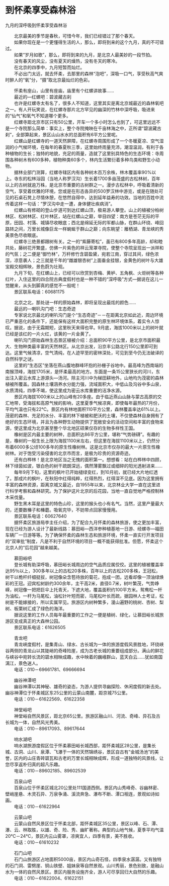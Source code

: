 # 到怀柔享受森林浴  

九月的深呼吸到怀柔享受森林浴  

&emsp;&emsp;北京最美的季节是春秋，可惜今年，我们已经错过了那个春天。  
&emsp;&emsp;如果你现在是一个更懂得生活的人，那么，即将到来的这个九月，真的不可错过。  
&emsp;&emsp;如果“岁月如歌”，那么，即将到来的九月，是北京人最美妙的一段节拍。  
&emsp;&emsp;没有春天的风尘，没有夏天的燥热，没有冬天的寒冷。  
&emsp;&emsp;在北京的四季中，九月短暂而灿烂。  
&emsp;&emsp;不必出门太远，就去怀柔，去那里的森林“泡吧”，深吸一口气，享受秋高气爽时醉人的“氧”分，“摄”取北京最灿烂的色彩。  

&emsp;&emsp;怀柔有座山，山里有座庙，庙里有个红螺讲故事……  
&emsp;&emsp;最近的—红螺吧：碧波藏古刹  
&emsp;&emsp;也许是红螺寺太有名了，很多人不知道，这里其实是离北京城最近的森林氧吧之一。有人开玩笑说，在红螺寺那片北方罕见的幽深的竹林中深呼吸，吸进来的“仙气”和氧气不知道哪个更多。  
&emsp;&emsp;红螺寺距北京市区只有50公里，开车一个多小时怎么也到了，可这里远远不是一个寺院那么简单：事实上，整个寺院掩映在千亩林海之中，正所谓“碧波藏古刹”，全部算起来，景区山山水水的总面积有6平方公里呢。  
&emsp;&emsp;红螺山是红螺寺的一道天然屏障，在红螺寺周围形成了一个冬暖夏凉、空气湿润的小气候环境，在每年的春夏秋三季，这里始终雨量充沛，潮湿温润，有利于各种植物的生长；独特的地貌，充足的雨量，造就了这里别具特色的生态环境：寺周围各种树木有600多种，植物种类60多个，林内生活繁衍着多种鸟类和野生小动物。  
&emsp;&emsp;据林业部门测算，红螺寺辖区内有各种树木百万余株，林木覆盖率90%以上。寺东的松林浴园（当地人称罗汉沟）生长着1700多亩茂盛的古松林树，百年以上的古树就逾万株，是北京市重要的古树群之一。漫步古松林中，呼吸着清新的空气，享受着优雅的环境，您或是在形态各异的500罗汉林中游览，或是在随处可见的石桌石凳上尽情休憩，在悠然自得中，达到延年益寿的功效。当地的百姓中流传着这样一句话：“罗汉沟中走一遭，身体健壮疾病消”。  
&emsp;&emsp;红螺山有修砌的登山步道可到达红螺山顶，极易游人攀登。山上的植被分柏树林区、松树林区、红叶林区，站在红螺山之巅，举目四望：南方是苍茫无际的平原，田园、村落、城镇尽收眼底；西北是绵延无际的军都山脉，在群山环绕、峰回路转之间，万里长城像巨龙一样蜿蜒于群山之巅；向东眺望：雁栖湖、青龙峡的秀美景色尽收眼底。  
&emsp;&emsp;红螺寺三绝景都跟树有关。之一的“紫藤寄松”，虽已有800多年高龄，却和睦共处，藤树花开繁盛，仿佛一片紫色的祥云笼罩寺院，使整个寺院呈现出一派祥和的气氛；之二便是“御竹林”，万杆修竹含碧盈黛，宛若江南，穿过其间，绿色浓深，凉意袭人；之三就是千年的“雌雄银杏树”上面垂金挂银，金黄色的树叶与大雄宝殿交相辉映，景色蔚为壮观。  
&emsp;&emsp;九月下旬，在红螺山上，已经可以欣赏到杏梅、黄栌、五角枫、火炬树等各种红叶，入住这里的四合院古典度假村也是一种不错的“深呼吸”方式—据说在这儿一觉醒来，从头到脚真的感觉不一般呢！  
&emsp;&emsp;景区联系电话：60681175  

&emsp;&emsp;北京之北，那处谜一样的原始森林，即将呈现出最炫的颜色……  
&emsp;&emsp;最远的—喇叭沟门吧：生态奇迹  
&emsp;&emsp;专家说北京最北的喇叭沟门是个“生态奇迹”－－在距离北京如此近，周边环境已严重恶化的条件下，还能保有这样大面积完整的原生林环境体系，着实令人惊叹。据说，由于无霜期短，这里秋天来得也早。9月底，海拔1000米以上的树叶就已经是该红的一片火红，该黄的一片金黄了。  
&emsp;&emsp;喇叭沟门原始森林生态景区植被介绍：总面积90平方公里，是北京市面积最大、生物种类最丰富的天然林区。从北京出发，沿京丰公路北行150公里即可到达。这里气候清凉，空气清纯，在人迹罕至的密林深处，可见到至今仍无法破译的自然科学之谜。  
&emsp;&emsp;这里的“生态区”坐落在燕山腹地群峰环抱的孙栅子谷地中。最高峰为西南端的南猴顶峰，海拔1705米，是怀柔最高的地方。东面是一条15公里狭长的河川，东出注入密云水库上游源头—汤河。除主河川中为梯田耕地外，山地均为茂密的森林植被所覆盖。因森林土壤涵养水分能力强，流域面积大，中低山及沟谷中多山泉，水质清纯，四季不竭，使这里成为密云水库重要的洁净水源。  
&emsp;&emsp;景区内海拔1000米以上的山峰有20多座。由于临近燕山山脉与蒙古高原的交汇地带，受海拔和高原气候的影响，这里夏季气候凉爽，即使每年最热的7月份，平均气温也只有22℃。景区内有林地面积110平方公里，森林覆盖率达61%以上。茂密的森林、充足的水分、丰富的林下植被和肥沃的土壤，不仅使森林自身拥有了绝好的生态环境，并且为各种野生动物提供了宽敞安全的活动空间和丰富的食物来源，使这里成为北京甚至整个华北地区硕果仅存的生物多样性王国。  
&emsp;&emsp;橡树是区内最主要的树种，总面积达86平方公里，堪称“气势磅礴”。有趣的是，橡树的一般生长上限为海拔1100米左右，但这里在海拔1100米以上，仍然分布着6000多公顷100多年的原生性橡树林。这是北京市仅存的最大一片原生性橡树林。对于饱受污染侵害的北京市而言，是极为珍贵的资源奇迹。  
&emsp;&emsp;还有白桦林！是北京地区当之无愧的面积第一。想想看：站在白桦林中四顾，林下绿茵如波，银白色的树干疏朗深远，偶然薄雾飘过或细碎的阳光透射进来……  
&emsp;&emsp;每年9月下旬，这里的枫叶已开始褪绿变红，到10月初，就已经大片地红透了。那成片的枫叶，在秋阳中红得纯粹，红得热烈，红得深不见底。因为这里拥有丰富的森林资源，距离京城又最近，自1955年以来，北京林业大学一直在这里进行科学考察和森林研究。为了保护这片北京的后花园，当地一直自觉地严格控制林木采伐量。  
&emsp;&emsp;野生黑木耳是这里的特色山珍，这里的猴头也小有名气。当然，这里产量最大的，还要数榛子和榛蘑。吸氧完毕，不妨带点回家慢慢用。  
&emsp;&emsp;景区联系电话：60627640  
&emsp;&emsp;据怀柔区旅游局李主任介绍，为了配合九月怀柔的森林旅游，使之更加丰富，现在已经为游人设计了最新线路：慕田峪—西洋参种植基地一日游、经螺寺—福田车辆厂一日游等等。为了确保怀柔的森林生态和旅游环境，怀柔一直实行开发项目的“双审批”制度，凡是不利于自然环境的项目一概不能获得批准。但愿，怀柔这个北京人的“后花园”越来越美。  

&emsp;&emsp;慕田峪吧  
&emsp;&emsp;登长城有助深呼吸，慕田峪长城周边的空气品质应属佼佼。这里的植被覆盖率达95％以上，300多年以上的古松20多株，百年以上的古松200多株，王冠松，树干以桅杆纤细挺拔，树冠像朵含苞待放的菊花，抱成一团，远看却像一顶油绿焕彩的王冠。迎宾松树龄约300余年，主干高2米，直径0.7米，树叶繁茂，气势峥嵘，树冠像一把把巨伞上托青天，下遮大地，覆盖面积约100平方米。鸳鸯松一杆为油松，一杆为马尾松，油松针叶短而密，马尾松叶长而疏，据园林人士考证，松树是不能嫁接的，所以实属罕见。旅游区内树种繁多，漫山遍野的桃树、杏树、梨树、板栗树汇成了绿色的海洋。  
&emsp;&emsp;据说这里的工作人员每年最重要的工作之一便是植树、绿化，让慕田峪长城旅游区变成真正的大森林公园。  
&emsp;&emsp;景区联系电话：61626505  

&emsp;&emsp;青龙吧  
&emsp;&emsp;青龙峡度假村，是集青山、绿水、古长城为一体的旅游度假风景胜地，环绕峡谷两侧的青龙山以其陡峭的奇峰险崖，成为古老长城的重要组成部分。满山的鲜花与峡谷中宛转长流的碧水相映成趣，水中映着的巍峨群山，蓝天白云……犹如南国漓江，景色迷人。  
&emsp;&emsp;电话：010－69661781、69666694  

&emsp;&emsp;幽谷神潭吧  
&emsp;&emsp;幽谷神潭以其神秘、雄奇的姿态，为游人提供寻幽探险、休闲度假的新去处。幽谷神潭位于怀柔城区东25公里的云蒙山南麓，距京城75公里。  
&emsp;&emsp;电话：010－61622569、61622358  

&emsp;&emsp;神堂峪吧  
&emsp;&emsp;神堂峪自然风景区，距北京65公里。旅游区融山川、河流、奇峰、异石及古长城为一体，自然风光秀美。  
&emsp;&emsp;电话：010－89617093、89617644  

&emsp;&emsp;响水湖吧  
&emsp;&emsp;响水湖旅游度假区位于怀柔慕田峪长城西部，距怀柔城区28公里，是集长城、古洞、山川、泉潭、飞瀑于一体的天然锦绣谷，景区自古有“金城汤池”的美誉，区内的山庄青砖碧瓦和古老的万里长城相映成辉，形成一道独特的风景线，让您尽享返朴归真的超凡乐趣。  
&emsp;&emsp;电话：010－89602185、89602539  

&emsp;&emsp;百泉山吧  
&emsp;&emsp;百泉山位于怀柔区城北20公里处111国道西侧。景区内山秀峰奇、谷幽林密、壁峭崖悬、木灵石异、万泉争涌、溪流奔急、瀑布不断、潭口相连，景观如诗如画。  
&emsp;&emsp;电话：010－61622964  

&emsp;&emsp;云蒙山吧  
&emsp;&emsp;云蒙山自然风景区位于怀柔北部，距怀柔城区35公里，景区以峰、石、潭、瀑、云、林取胜，以雄、奇、险、秀、幽旷著称。典型的山地气候，夏季平均气温20℃－24℃，景区内云山雾罩，凉爽宜人，四季有景，美不胜收。  
&emsp;&emsp;电话：010－61610232  

&emsp;&emsp;石门山吧  
&emsp;&emsp;石门山旅游区占地面积5000亩，景区内山奇石怪，四季泉水潺潺。又有独特的石门洞、雷劈崖、铜山铁壁、姐妹泉等自然景观。山川秀丽，景色别致，是融山水为一体的自然风景区。景区内服务设施齐全，游人可尽享回归大自然的乐趣。  
&emsp;&emsp;电话：010－61622004、61622151  
